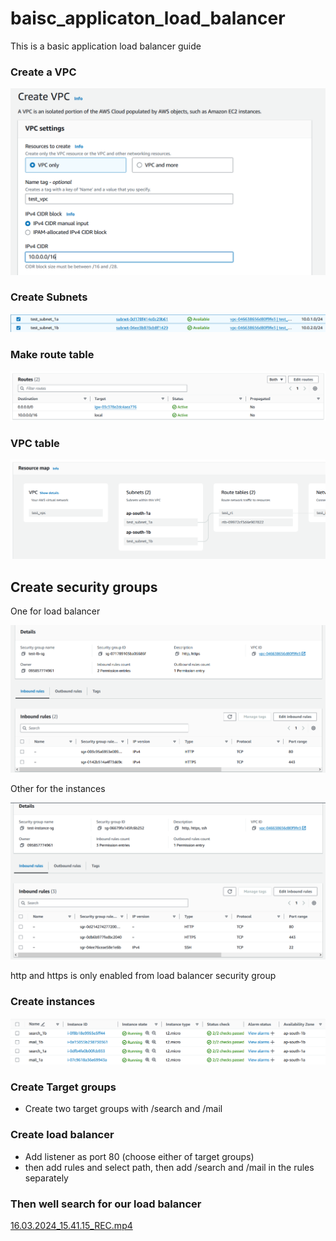 # baisc_applicaton_load_balancer
This is a basic application load balancer guide

### Create a VPC

![create vpc.png](https://github.com/Siddhant00Tiwari/baisc_applicaton_load_balancer/blob/c344842fec941a0162189c7c829e93a474d27fb8/create%20vpc.png)

### Create Subnets

![create subnet.png](https://github.com/Siddhant00Tiwari/baisc_applicaton_load_balancer/blob/c344842fec941a0162189c7c829e93a474d27fb8/create%20subnet.png)

### Make route table

![route table.png](https://github.com/Siddhant00Tiwari/baisc_applicaton_load_balancer/blob/c344842fec941a0162189c7c829e93a474d27fb8/route%20table.png)

### VPC table

![resource map.png](https://github.com/Siddhant00Tiwari/baisc_applicaton_load_balancer/blob/c344842fec941a0162189c7c829e93a474d27fb8/resource%20map.png)

## Create security groups

One for load balancer

![lb security group.png](https://github.com/Siddhant00Tiwari/baisc_applicaton_load_balancer/blob/c344842fec941a0162189c7c829e93a474d27fb8/lb%20security%20group.png)

Other for the instances

![instance security group.png](https://github.com/Siddhant00Tiwari/baisc_applicaton_load_balancer/blob/c344842fec941a0162189c7c829e93a474d27fb8/instance%20security%20group.png)

http and https is only enabled from load balancer security group

### Create instances

![instances.png](https://github.com/Siddhant00Tiwari/baisc_applicaton_load_balancer/blob/c344842fec941a0162189c7c829e93a474d27fb8/instances.png)

### Create Target groups

- Create two target groups with /search and /mail

### Create load balancer

- Add listener as port 80 (choose either of target groups)
- then add rules and select path, then add /search and /mail in the rules separately

### Then well search for our load balancer

[16.03.2024_15.41.15_REC.mp4](https://github.com/Siddhant00Tiwari/baisc_applicaton_load_balancer/blob/c344842fec941a0162189c7c829e93a474d27fb8/16.03.2024_15.41.15_REC.mp4)
